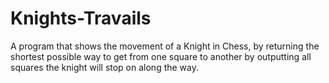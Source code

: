 # Knights-Travails
A program that shows the movement of a Knight in Chess, by returning the shortest possible way to get from one square to another by outputting all squares the knight will stop on along the way.
